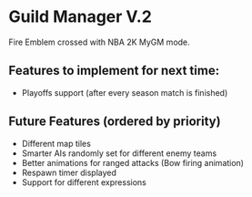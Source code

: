 # Guild Manager V.2

Fire Emblem crossed with NBA 2K MyGM mode.

## Features to implement for next time:

- Playoffs support (after every season match is finished)

## Future Features (ordered by priority)

- Different map tiles
- Smarter AIs randomly set for different enemy teams
- Better animations for ranged attacks (Bow firing animation)
- Respawn timer displayed
- Support for different expressions
